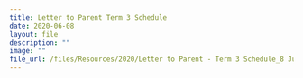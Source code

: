 ```yaml
---
title: Letter to Parent Term 3 Schedule
date: 2020-06-08
layout: file
description: ""
image: ""
file_url: /files/Resources/2020/Letter to Parent - Term 3 Schedule_8 June.pdf
---
```

